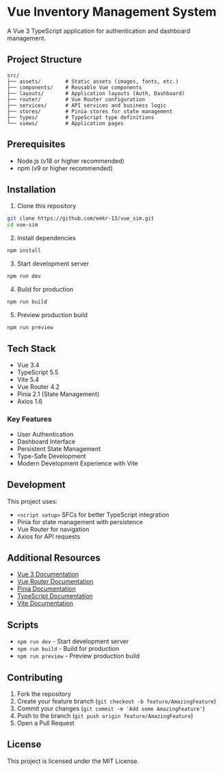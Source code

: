 # Vue Inventory Management System

A Vue 3 TypeScript application for authentication and dashboard management.

## Project Structure

```
src/
├── assets/        # Static assets (images, fonts, etc.)
├── components/    # Reusable Vue components
├── layouts/       # Application layouts (Auth, Dashboard)
├── router/        # Vue Router configuration
├── services/      # API services and business logic
├── stores/        # Pinia stores for state management
├── types/         # TypeScript type definitions
└── views/         # Application pages
```

## Prerequisites

- Node.js (v18 or higher recommended)
- npm (v9 or higher recommended)

## Installation

1. Clone this repository

```bash
git clone https://github.com/emkr-13/vue_sim.git
cd vue-sim
```

2. Install dependencies

```bash
npm install
```

3. Start development server

```bash
npm run dev
```

4. Build for production

```bash
npm run build
```

5. Preview production build

```bash
npm run preview
```

## Tech Stack

- Vue 3.4
- TypeScript 5.5
- Vite 5.4
- Vue Router 4.2
- Pinia 2.1 (State Management)
- Axios 1.6

### Key Features

- User Authentication
- Dashboard Interface
- Persistent State Management
- Type-Safe Development
- Modern Development Experience with Vite

## Development

This project uses:
- `<script setup>` SFCs for better TypeScript integration
- Pinia for state management with persistence
- Vue Router for navigation
- Axios for API requests

## Additional Resources

- [Vue 3 Documentation](https://vuejs.org/)
- [Vue Router Documentation](https://router.vuejs.org/)
- [Pinia Documentation](https://pinia.vuejs.org/)
- [TypeScript Documentation](https://www.typescriptlang.org/)
- [Vite Documentation](https://vitejs.dev/)

## Scripts

- `npm run dev` - Start development server
- `npm run build` - Build for production
- `npm run preview` - Preview production build

## Contributing

1. Fork the repository
2. Create your feature branch (`git checkout -b feature/AmazingFeature`)
3. Commit your changes (`git commit -m 'Add some AmazingFeature'`)
4. Push to the branch (`git push origin feature/AmazingFeature`)
5. Open a Pull Request

## License

This project is licensed under the MIT License.
